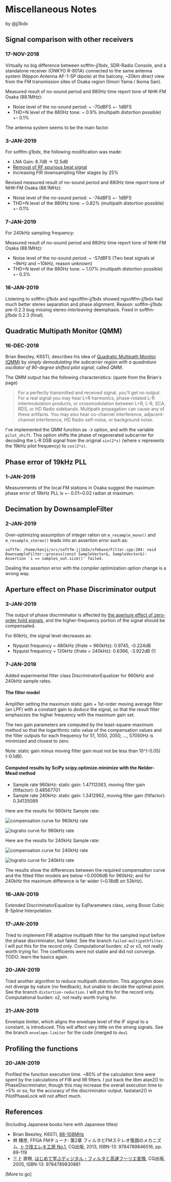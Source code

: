 # Miscellaneous Notes

by @jj1bdx

## Signal comparison with other receivers

### 17-NOV-2018

Virtually no big difference between softfm-jj1bdx, SDR-Radio Console,
and a standalone receiver (ONKYO R-801A) connected to the same antenna system
(Nippon Antenna AF-1-SP dipole) at the balcony, ~20km direct view from the
FM transmission sites of Osaka region (Iimori Yama / Ikoma San).

Measured result of no-sound period and 880Hz time report tone of NHK-FM Osaka (88.1MHz):

* Noise level of the no-sound period: ~ -70dBFS +- 1dBFS
* THD+N level of the 880Hz tone: ~ 0.9% (multipath distortion possible) +- 0.1%

The antenna system seems to be the main factor.

### 3-JAN-2019

For softfm-jj1bdx, the following modification was made:

* LNA Gain: 8.7dB -> 12.5dB
* [Removal of RF spurious beat signal](https://github.com/jj1bdx/softfm-jj1bdx/issues/5)
* Increasing FIR downsampling filter stages by 25%

Revised measured result of no-sound period and 880Hz time report tone of NHK-FM Osaka (88.1MHz):

* Noise level of the no-sound period: ~ -74dBFS +- 1dBFS
* THD+N level of the 880Hz tone: ~ 0.82% (multipath distortion possible) +- 0.1%

### 7-JAN-2019

For 240kHz sampling frequency:

Measured result of no-sound period and 880Hz time report tone of NHK-FM Osaka (88.1MHz):

* Noise level of the no-sound period: ~ -57dBFS (Two beat signals at ~9kHz and ~10kHz, reason unknown)
* THD+N level of the 880Hz tone: ~ 1.07% (multipath distortion possible) +- 0.3%

### 16-JAN-2019

Listening to softfm-jj1bdx and ngsoftfm-jj1bdx showed ngsoftfm-jj1bdx had much better stereo separation and phase alignment. Reason: softfm-jj1bdx pre-0.2.3 bug missing stereo *interleaving* deemphasis. Fixed in softfm-jj1bdx 0.2.3 (final).

## Quadratic Multipath Monitor (QMM)

### 16-DEC-2018

Brian Beezley, K6STI, describes his idea of [Quadratic Multipath Monitor (QMM)](http://ham-radio.com/k6sti/qmm.htm) by *simply demodulating the subcarrier region with a quadrature oscillator of 90-degree shifted pilot signal*, called *QMM*.

The QMM output has the following characteristics: (quote from the Brian's page)

> For a perfectly transmitted and received signal, you'll get no output. For a real signal you may hear L+R harmonics, phase-rotated L-R intermodulation products, or crossmodulation between L+R, L-R, SCA, RDS, or HD Radio sidebands. Multipath propagation can cause any of these artifacts. You may also hear co-channel interference, adjacent-channel interference, HD Radio self-noise, or background noise.

I've implemented the QMM function as `-X` option, and with the variable `pilot_shift`. This option shifts the phase of regenerated subcarrier for decoding the L-R DSB signal from the original `sin(2*x)` (where x represents the 19kHz pilot frequency) to `cos(2*x)`.

## Phase error of 19kHz PLL

### 1-JAN-2019

Measurements of the local FM stations in Osaka suggest the maximum phase error of 19kHz PLL is +- 0.01~0.02 radian at maximum.

## Decimation by DownsampleFilter

### 2-JAN-2019

Over-optimizing assumption of integer ration on `m_resample_mono()` and `m_resample_stereo()` leads into an assertion error such as:

```
softfm: /home/kenji/src/softfm-jj1bdx/sfmbase/Filter.cpp:204: void DownsampleFilter::process(const SampleVector&, SampleVector&): Assertion `i == samples_out.size()' failed.
```

Dealing the assertion error with the compiler optimization option change is a wrong way.

## Aperture effect on Phase Discriminator output

### 3-JAN-2019

The output of phase discriminator is affected by [the aperture effect of zero-order hold signals](https://www.maximintegrated.com/en/app-notes/index.mvp/id/3853), and the higher-frequency portion of the signal should be compensated.

For 60kHz, the signal level decreases as:

* Nyquist frequency = 480kHz (ifrate = 960kHz): 0.9745, -0.224dB
* Nyquist frequency = 120kHz (ifrate = 240kHz): 0.6366, -3.922dB (!)

### 7-JAN-2019

Added experimental filter class DiscriminatorEqualizer for 960kHz and 240kHz sample rates.

#### The filter model

Amplifier setting the maximum static gain + 1st-order moving average filter (an LPF) with a constant gain to *deduce* the signal, so that the result filter emphasizes the higher frequency with the maximum gain set.

The two gain parameters are computed by the least-square-maximum method so that the logarithmic ratio value of the compensation values and the filter outputs for each frequency for 51, 1050, 2050, ..., 57050Hz is minimized and closest to zero.

Note: static gain minus moving filter gain must not be less than 10^(-0.05) (-0.1dB).

#### Computed results by SciPy scipy.optimize.minimize with the Nelder-Mead method

* Sample rate 960kHz: static gain: 1.47112063, moving filter gain (fitfactor): 0.48567701
* Sample rate 240kHz: static gain: 1.3412962, moving filter gain (fitfactor): 0.34135089

Here are the results for 960kHz Sample rate:

![compensation curve for 960kHz rate](NOTES-compensation-960kHz.png)

![logratio curve for 960kHz rate](NOTES-logratio-960kHz.png)

Here are the results for 240kHz Sample rate:

![compensation curve for 240kHz rate](NOTES-compensation-240kHz.png)

![logratio curve for 240kHz rate](NOTES-logratio-240kHz.png)

The results show the differences between the required compensation curve and the fitted filter models are below <0.0006dB for 960kHz; and for 240kHz the maximum difference is far wider (~0.18dB on 53kHz).

### 16-JAN-2019

Extended DiscriminatorEqualizer by EqParameters class, using Boost Cubic B-Spline Interpolation.

### 17-JAN-2019

Tried to implement FIR adaptive multipath filter for the sampled input before the phase discriminator, but failed. See the branch `failed-multipathfilter`. I will put this for the record only. Computational burden: x2 or x3, not really worth trying for. The coefficients were not stable and did not converge. TODO: learn the basics again.

### 20-JAN-2019

Tried another algorithm to reduce multipath distortion. This algorighm does not diverge by nature (no feedback), but unable to decide the optimal point. See the branch `distortion-reduction`. I will put this for the record only. Computational burden: x2, not really worth trying for.

### 21-JAN-2019

Envelope limiter, which aligns the envelope level of the IF signal to a constant, is introduced. This will affect very little on the strong signals. See the branch `envelope-limiter` for the code (merged to `dev`).

## Profiling the functions

### 20-JAN-2019

Profiled the function execution time. ~80% of the calculation time were spent by the calculations of FIR and IIR filters. I put back the libm atan2() to PhaseDiscriminator, though this may increase the overall execution time to +5% or so, for the accuracy of the discriminator output. fastatan2() in PilotPhaseLock will not affect much.

## References

(Including Japanese books here with Japanese titles)

* Brian Beezley, K6STI, [88-108MHz](http://ham-radio.com/k6sti/)
* 林 輝彦, FPGA FMチューナ: 第2章 フィルタとFMステレオ復調のメカニズム, [トラ技エレキ工房 No.1](http://www.cqpub.co.jp/hanbai/books/46/46511.htm), CQ出版, 2013, ISBN-13: 9784789846516, pp. 89-119
* 三上 直樹, [はじめて学ぶディジタル・フィルタと高速フーリエ変換](http://www.cqpub.co.jp/hanbai/books/30/30881.htm), CQ出版, 2005, ISBN-13: 9784789830881

[More to go]
